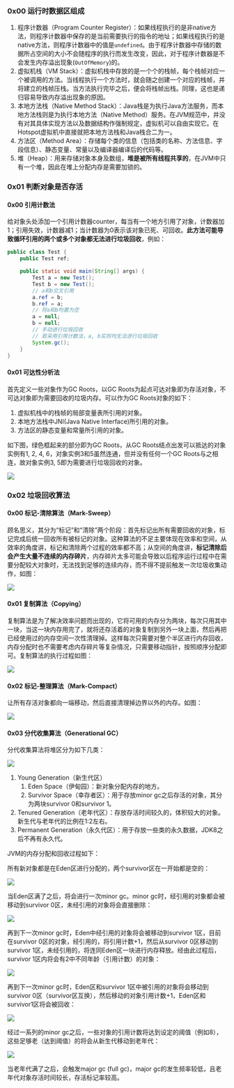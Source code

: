 ### 0x00 运行时数据区组成

1. 程序计数器（Program Counter Register）：如果线程执行的是非native方法，则程序计数器中保存的是当前需要执行的指令的地址；如果线程执行的是native方法，则程序计数器中的值是`undefined`。由于程序计数器中存储的数据所占空间的大小不会随程序的执行而发生改变，因此，对于程序计数器是不会发生内存溢出现象(`OutOfMemory`)的。
2. 虚拟机栈（VM Stack）：虚拟机栈中存放的是一个个的栈帧，每个栈帧对应一个被调用的方法。当线程执行一个方法时，就会随之创建一个对应的栈帧，并将建立的栈帧压栈。当方法执行完毕之后，便会将栈帧出栈。同理，这也是递归容易导致内存溢出现象的原因。
3. 本地方法栈（Native Method Stack）：Java栈是为执行Java方法服务，而本地方法栈则是为执行本地方法（Native Method）服务。在JVM规范中，并没有对其具体实现方法以及数据结构作强制规定，虚拟机可以自由实现它。在Hotspot虚拟机中直接就把本地方法栈和Java栈合二为一。
4. 方法区（Method Area）：存储每个类的信息（包括类的名称、方法信息、字段信息）、静态变量、常量以及编译器编译后的代码等。
5. 堆（Heap）：用来存储对象本身及数组，**堆是被所有线程共享的**，在JVM中只有一个堆，因此在堆上分配内存是需要加锁的。

### 0x01 判断对象是否存活

#### 0x00 引用计数法

给对象头处添加一个引用计数器counter，每当有一个地方引用了对象，计数器加1；引用失效，计数器减1；当计数器为0表示该对象已死、可回收。**此方法可能导致循环引用的两个或多个对象都无法进行垃圾回收**，例如：

```java
public class Test {
	public Test ref;

	public static void main(String[] args) {
        Test a = new Test();
        Test b = new Test();
        // a和b交叉引用
        a.ref = b;
        b.ref = a;
        // 将a和b均置为空
        a = null;
        b = null;
        // 手动进行垃圾回收
        // 若采用引用计数法，a, b实则均无法进行垃圾回收
        System.gc();
    }
}
```

#### 0x01 可达性分析法

首先定义一些对象作为GC Roots，以GC Roots为起点可达对象即为存活对象，不可达对象即为需要回收的垃圾内存。可以作为GC Roots对象的如下：

1. 虚拟机栈中的栈帧的局部变量表所引用的对象。
2. 本地方法栈中JNI(Java Native Interface)所引用的对象。
3. 方法区的静态变量和常量所引用的对象。

如下图，绿色框起来的部分即为GC Roots，从GC Roots结点出发可以抵达的对象实例有1, 2, 4, 6，对象实例3和5虽然连通，但并没有任何一个GC Roots与之相连，故对象实例3, 5即为需要进行垃圾回收的对象。

![](https://bucket.shaoqunliu.cn/image/0353.png)

### 0x02 垃圾回收算法

#### 0x00 标记-清除算法（Mark-Sweep）

顾名思义，其分为“标记”和“清除”两个阶段：首先标记出所有需要回收的对象，标记完成后统一回收所有被标记的对象。这种算法的不足主要体现在效率和空间，从效率的角度讲，标记和清除两个过程的效率都不高；从空间的角度讲，**标记清除后会产生大量不连续的内存碎片**，内存碎片太多可能会导致以后程序运行过程中在需要分配较大对象时，无法找到足够的连续内存，而不得不提前触发一次垃圾收集动作，如图：

![](https://bucket.shaoqunliu.cn/image/0360.png)

#### 0x01 复制算法（Copying）

复制算法是为了解决效率问题而出现的，它将可用的内存分为两块，每次只用其中一块，当这一块内存用完了，就将还存活着的对象复制到另外一块上面，然后再把已经使用过的内存空间一次性清理掉。这样每次只需要对整个半区进行内存回收，内存分配时也不需要考虑内存碎片等复杂情况，只需要移动指针，按照顺序分配即可。复制算法的执行过程如图：

![](https://bucket.shaoqunliu.cn/image/0361.png)

#### 0x02 标记-整理算法（Mark-Compact）

让所有存活对象都向一端移动，然后直接清理掉边界以外的内存。如图：

![](https://bucket.shaoqunliu.cn/image/0362.png)

#### 0x03 分代收集算法（Generational GC）

分代收集算法将堆区分为如下几类：

![](https://bucket.shaoqunliu.cn/image/0354.png)

1. Young Generation（新生代区）
   1. Eden Space（伊甸园）：新对象分配内存的地方。
   2. Survivor Space（幸存者区）：用于存放minor gc之后存活的对象，其分为两块survivor 0和survivor 1。
2. Tenured Generation（老年代区）：存放存活时间较久的，体积较大的对象。新生代与老年代的比例在1:2左右。
3. Permanent Generation（永久代区）：用于存放一些类的永久数据，JDK8之后不再有永久代。

JVM的内存分配和回收过程如下：

所有新对象都是在Eden区进行分配的，两个survivor区在一开始都是空的：

![](https://bucket.shaoqunliu.cn/image/0355.png)

当Eden区满了之后，将会进行一次minor gc。minor gc时，经引用的对象都会被移动到survivor 0区，未经引用的对象将会直接删除：

![](https://bucket.shaoqunliu.cn/image/0356.png)

再到下一次minor gc时，Eden中经引用的对象将会被移动到survivor 1区，目前在survivor 0区的对象，经引用的，将引用计数+1，然后从survivor 0区移动到survivor 1区，未经引用的，将连同Eden区一块进行内存释放。经由此过程后，survivor 1区内将会有2中不同年龄（引用计数）的对象：

![](https://bucket.shaoqunliu.cn/image/0357.png)

再到下一次minor gc时，Eden区和survivor 1区中被引用的对象将会移动到survivor 0区（survivor区互换），然后移动的对象引用计数+1，Eden区和survivor1区将会被回收：

![](https://bucket.shaoqunliu.cn/image/0358.png)

经过一系列的minor gc之后，一些对象的引用计数将达到设定的阈值（例如8），这些足够老（达到阈值）的将会从新生代移动到老年代：

![](https://bucket.shaoqunliu.cn/image/0359.png)

当老年代满了之后，会触发major gc (full gc)，major gc的发生频率较低，且老年代对象存活时间较长，存活标记率较高。